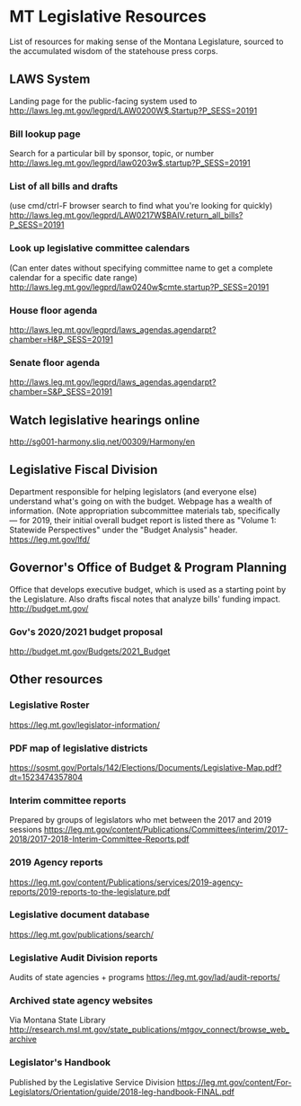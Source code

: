 # MT Legislative Resources

List of resources for making sense of the Montana Legislature, sourced to the accumulated wisdom of the statehouse press corps. 

## LAWS System
Landing page for the public-facing system used to 
http://laws.leg.mt.gov/legprd/LAW0200W$.Startup?P_SESS=20191

### Bill lookup page
Search for a particular bill by sponsor, topic, or number
http://laws.leg.mt.gov/legprd/law0203w$.startup?P_SESS=20191

### List of all bills and drafts
(use cmd/ctrl-F browser search to find what you're looking for quickly)
http://laws.leg.mt.gov/legprd/LAW0217W$BAIV.return_all_bills?P_SESS=20191

### Look up legislative committee calendars
(Can enter dates without specifying committee name to get a complete calendar for a specific date range)
http://laws.leg.mt.gov/legprd/law0240w$cmte.startup?P_SESS=20191

### House floor agenda
http://laws.leg.mt.gov/legprd/laws_agendas.agendarpt?chamber=H&P_SESS=20191

### Senate floor agenda
http://laws.leg.mt.gov/legprd/laws_agendas.agendarpt?chamber=S&P_SESS=20191

## Watch legislative hearings online
http://sg001-harmony.sliq.net/00309/Harmony/en

## Legislative Fiscal Division
Department responsible for helping legislators (and everyone else) understand what's going on with the budget. Webpage has a wealth of information. (Note appropriation subcommittee materials tab, specifically — for 2019, their initial overall budget report is listed there as "Volume 1: Statewide Perspectives" under the "Budget Analysis" header.
https://leg.mt.gov/lfd/

## Governor's Office of Budget & Program Planning
Office that develops executive budget, which is used as a starting point by the Legislature. Also drafts fiscal notes that analyze bills' funding impact.
http://budget.mt.gov/

### Gov's 2020/2021 budget proposal
http://budget.mt.gov/Budgets/2021_Budget

## Other resources

### Legislative Roster
https://leg.mt.gov/legislator-information/

### PDF map of legislative districts
https://sosmt.gov/Portals/142/Elections/Documents/Legislative-Map.pdf?dt=1523474357804

### Interim committee reports
Prepared by groups of legislators who met between the 2017 and 2019 sessions
https://leg.mt.gov/content/Publications/Committees/interim/2017-2018/2017-2018-Interim-Committee-Reports.pdf

### 2019 Agency reports
https://leg.mt.gov/content/Publications/services/2019-agency-reports/2019-reports-to-the-legislature.pdf

### Legislative document database
https://leg.mt.gov/publications/search/

### Legislative Audit Division reports
Audits of state agencies + programs
https://leg.mt.gov/lad/audit-reports/

### Archived state agency websites
Via Montana State Library
http://research.msl.mt.gov/state_publications/mtgov_connect/browse_web_archive

### Legislator's Handbook
Published by the Legislative Service Division
https://leg.mt.gov/content/For-Legislators/Orientation/guide/2018-leg-handbook-FINAL.pdf
